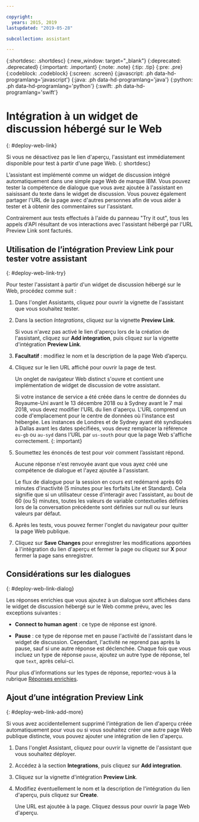 ```yaml
---

copyright:
  years: 2015, 2019
lastupdated: "2019-05-28"

subcollection: assistant

---
```


{:shortdesc: .shortdesc}
{:new_window: target="_blank"}
{:deprecated: .deprecated}
{:important: .important}
{:note: .note}
{:tip: .tip}
{:pre: .pre}
{:codeblock: .codeblock}
{:screen: .screen}
{:javascript: .ph data-hd-programlang='javascript'}
{:java: .ph data-hd-programlang='java'}
{:python: .ph data-hd-programlang='python'}
{:swift: .ph data-hd-programlang='swift'}

# Intégration à un widget de discussion hébergé sur le Web
{: #deploy-web-link}

Si vous ne désactivez pas le lien d'aperçu, l'assistant est immédiatement disponible pour test à partir d'une page Web.
{: shortdesc}

L’assistant est implémenté comme un widget de discussion intégré automatiquement dans une simple page Web de marque IBM. Vous pouvez tester la compétence de dialogue que vous avez ajoutée à l'assistant en saisissant du texte dans le widget de discussion. Vous pouvez également partager l'URL de la page avec d'autres personnes afin de vous aider à tester et à obtenir des commentaires sur l'assistant.

Contrairement aux tests effectués à l'aide du panneau "Try it out", tous les appels d'API résultant de vos interactions avec l'assistant hébergé par l'URL Preview Link sont facturés. 

## Utilisation de l’intégration Preview Link pour tester votre assistant
{: #deploy-web-link-try}

Pour tester l'assistant à partir d'un widget de discussion hébergé sur le Web, procédez comme suit :

1.  Dans l'onglet Assistants, cliquez pour ouvrir la vignette de l'assistant que vous souhaitez tester.

1.  Dans la section *Integrations*, cliquez sur la vignette **Preview Link**.

    Si vous n'avez pas activé le lien d'aperçu lors de la création de l'assistant, cliquez sur **Add integration**, puis cliquez sur la vignette d'intégration **Preview Link**.

1.  **Facultatif** : modifiez le nom et la description de la page Web d’aperçu.

1.  Cliquez sur le lien URL affiché pour ouvrir la page de test.

    Un onglet de navigateur Web distinct s'ouvre et contient une implémentation de widget de discussion de votre assistant.

    Si votre instance de service a été créée dans le centre de données du Royaume-Uni avant le 13 décembre 2018 ou à Sydney avant le 7 mai 2018, vous devez modifier l'URL du lien d'aperçu. L'URL comprend un code d'emplacement pour le centre de données où l'instance est hébergée. Les instances de Londres et de Sydney ayant été syndiquées à Dallas avant les dates spécifiées, vous devez remplacer la référence `eu-gb` ou `au-syd` dans l'URL par `us-south` pour que la page Web s'affiche correctement.
    {: important}

1.  Soumettez les énoncés de test pour voir comment l’assistant répond.

    Aucune réponse n'est renvoyée avant que vous ayez créé une compétence de dialogue et l'ayez ajoutée à l'assistant.

    Le flux de dialogue pour la session en cours est redémarré après 60 minutes d'inactivité (5 minutes pour les forfaits Lite et Standard). Cela signifie que si un utilisateur cesse d'interagir avec l'assistant, au bout de 60 (ou 5) minutes, toutes les valeurs de variable contextuelles définies lors de la conversation précédente sont définies sur null ou sur leurs valeurs par défaut.

1.  Après les tests, vous pouvez fermer l'onglet du navigateur pour quitter la page Web publique.

1.  Cliquez sur **Save Changes** pour enregistrer les modifications apportées à l'intégration du lien d'aperçu et fermer la page ou cliquez sur **X** pour fermer la page sans enregistrer.

## Considérations sur les dialogues
{: #deploy-web-link-dialog}

Les réponses enrichies que vous ajoutez à un dialogue sont affichées dans le widget de discussion hébergé sur le Web comme prévu, avec les exceptions suivantes :

- **Connect to human agent** : ce type de réponse est ignoré.

- **Pause** : ce type de réponse met en pause l'activité de l'assistant dans le widget de discussion. Cependant, l'activité ne reprend pas après la pause, sauf si une autre réponse est déclenchée. Chaque fois que vous incluez un type de réponse `pause`, ajoutez un autre type de réponse, tel que `text`, après celui-ci.

Pour plus d'informations sur les types de réponse, reportez-vous à la rubrique [Réponses enrichies](/docs/services/assistant?topic=assistant-dialog-overview#dialog-overview-multimedia).

## Ajout d’une intégration Preview Link
{: #deploy-web-link-add-more}

Si vous avez accidentellement supprimé l'intégration de lien d'aperçu créée automatiquement pour vous ou si vous souhaitez créer une autre page Web publique distincte, vous pouvez ajouter une intégration de lien d'aperçu.

1.  Dans l'onglet Assistant, cliquez pour ouvrir la vignette de l'assistant que vous souhaitez déployer.

1.  Accédez à la section **Integrations**, puis cliquez sur **Add integration**.

1.  Cliquez sur la vignette d'intégration **Preview Link**.

1.  Modifiez éventuellement le nom et la description de l'intégration du lien d'aperçu, puis cliquez sur **Create**.

    Une URL est ajoutée à la page. Cliquez dessus pour ouvrir la page Web d'aperçu.
